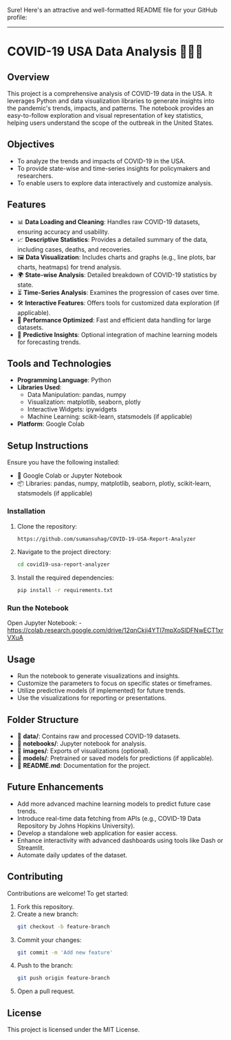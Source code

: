 Sure! Here's an attractive and well-formatted README file for your GitHub profile:

---

# COVID-19 USA Data Analysis 🦠🇺🇸

## Overview
This project is a comprehensive analysis of COVID-19 data in the USA. It leverages Python and data visualization libraries to generate insights into the pandemic's trends, impacts, and patterns. The notebook provides an easy-to-follow exploration and visual representation of key statistics, helping users understand the scope of the outbreak in the United States.

## Objectives
- To analyze the trends and impacts of COVID-19 in the USA.
- To provide state-wise and time-series insights for policymakers and researchers.
- To enable users to explore data interactively and customize analysis.

## Features
- 📊 **Data Loading and Cleaning**: Handles raw COVID-19 datasets, ensuring accuracy and usability.
- 📈 **Descriptive Statistics**: Provides a detailed summary of the data, including cases, deaths, and recoveries.
- 🖼️ **Data Visualization**: Includes charts and graphs (e.g., line plots, bar charts, heatmaps) for trend analysis.
- 🌍 **State-wise Analysis**: Detailed breakdown of COVID-19 statistics by state.
- ⏳ **Time-Series Analysis**: Examines the progression of cases over time.
- 🛠️ **Interactive Features**: Offers tools for customized data exploration (if applicable).
- 🚀 **Performance Optimized**: Fast and efficient data handling for large datasets.
- 🤖 **Predictive Insights**: Optional integration of machine learning models for forecasting trends.

## Tools and Technologies
- **Programming Language**: Python
- **Libraries Used**:
  - Data Manipulation: pandas, numpy
  - Visualization: matplotlib, seaborn, plotly
  - Interactive Widgets: ipywidgets
  - Machine Learning: scikit-learn, statsmodels (if applicable)
- **Platform**: Google Colab

## Setup Instructions
Ensure you have the following installed:
- 🐍 Google Colab or Jupyter Notebook
- 📦 Libraries: pandas, numpy, matplotlib, seaborn, plotly, scikit-learn, statsmodels (if applicable)

### Installation
1. Clone the repository:
   ```bash
   https://github.com/sumansuhag/COVID-19-USA-Report-Analyzer
   ```
2. Navigate to the project directory:
   ```bash
   cd covid19-usa-report-analyzer
   ```
3. Install the required dependencies:
   ```bash
   pip install -r requirements.txt
   ```

### Run the Notebook
Open Jupyter Notebook:
-https://colab.research.google.com/drive/12qnCkji4YTI7mpXoSlDFNwECT1xrVXuA

## Usage
- Run the notebook to generate visualizations and insights.
- Customize the parameters to focus on specific states or timeframes.
- Utilize predictive models (if implemented) for future trends.
- Use the visualizations for reporting or presentations.

## Folder Structure
- 📂 **data/**: Contains raw and processed COVID-19 datasets.
- 📂 **notebooks/**: Jupyter notebook for analysis.
- 📂 **images/**: Exports of visualizations (optional).
- 📂 **models/**: Pretrained or saved models for predictions (if applicable).
- 📄 **README.md**: Documentation for the project.

## Future Enhancements
- Add more advanced machine learning models to predict future case trends.
- Introduce real-time data fetching from APIs (e.g., COVID-19 Data Repository by Johns Hopkins University).
- Develop a standalone web application for easier access.
- Enhance interactivity with advanced dashboards using tools like Dash or Streamlit.
- Automate daily updates of the dataset.

## Contributing
Contributions are welcome! To get started:
1. Fork this repository.
2. Create a new branch:
   ```bash
   git checkout -b feature-branch
   ```
3. Commit your changes:
   ```bash
   git commit -m 'Add new feature'
   ```
4. Push to the branch:
   ```bash
   git push origin feature-branch
   ```
5. Open a pull request.

## License
This project is licensed under the MIT License.
